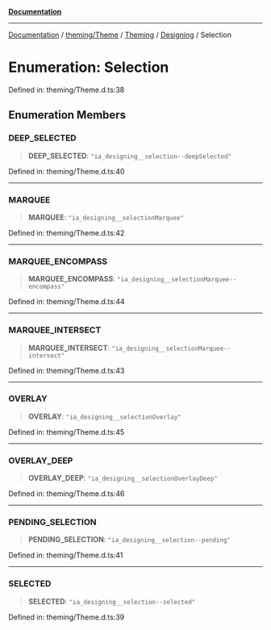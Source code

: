 [**Documentation**](../../../../../../../index.md)

***

[Documentation](../../../../../../../index.md) / [theming/Theme](../../../../../index.md) / [Theming](../../../index.md) / [Designing](../index.md) / Selection

# Enumeration: Selection

Defined in: theming/Theme.d.ts:38

## Enumeration Members

### DEEP\_SELECTED

> **DEEP\_SELECTED**: `"ia_designing__selection--deepSelected"`

Defined in: theming/Theme.d.ts:40

***

### MARQUEE

> **MARQUEE**: `"ia_designing__selectionMarquee"`

Defined in: theming/Theme.d.ts:42

***

### MARQUEE\_ENCOMPASS

> **MARQUEE\_ENCOMPASS**: `"ia_designing__selectionMarquee--encompass"`

Defined in: theming/Theme.d.ts:44

***

### MARQUEE\_INTERSECT

> **MARQUEE\_INTERSECT**: `"ia_designing__selectionMarquee--intersect"`

Defined in: theming/Theme.d.ts:43

***

### OVERLAY

> **OVERLAY**: `"ia_designing__selectionOverlay"`

Defined in: theming/Theme.d.ts:45

***

### OVERLAY\_DEEP

> **OVERLAY\_DEEP**: `"ia_designing__selectionOverlayDeep"`

Defined in: theming/Theme.d.ts:46

***

### PENDING\_SELECTION

> **PENDING\_SELECTION**: `"ia_designing__selection--pending"`

Defined in: theming/Theme.d.ts:41

***

### SELECTED

> **SELECTED**: `"ia_designing__selection--selected"`

Defined in: theming/Theme.d.ts:39
